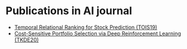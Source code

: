 # Publications in AI journal


- [Temporal Relational Ranking for Stock Prediction (TOIS19)](https://github.com/ai-gamer/fintech-literature/blob/main/journal/aijournal/relation/README.md)
- [Cost-Sensitive Portfolio Selection via Deep Reinforcement Learning (TKDE20)](https://github.com/ai-gamer/fintech-literature/blob/main/journal/aijournal/CSPS/README.md)


